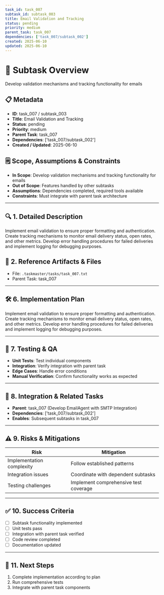```yaml
---
task_id: task_007
subtask_id: subtask_003
title: Email Validation and Tracking
status: pending
priority: medium
parent_task: task_007
dependencies: ['task_007/subtask_002']
created: 2025-06-10
updated: 2025-06-10
---
```


# 🎯 Subtask Overview
Develop validation mechanisms and tracking functionality for emails

## 📋 Metadata
- **ID**: task_007 / subtask_003
- **Title**: Email Validation and Tracking
- **Status**: pending
- **Priority**: medium
- **Parent Task**: task_007
- **Dependencies**: ['task_007/subtask_002']
- **Created / Updated**: 2025-06-10

## 🗒️ Scope, Assumptions & Constraints
- **In Scope**: Develop validation mechanisms and tracking functionality for emails
- **Out of Scope**: Features handled by other subtasks
- **Assumptions**: Dependencies completed, required tools available
- **Constraints**: Must integrate with parent task architecture

---

## 🔍 1. Detailed Description
Implement email validation to ensure proper formatting and authentication. Create tracking mechanisms to monitor email delivery status, open rates, and other metrics. Develop error handling procedures for failed deliveries and implement logging for debugging purposes.

## 📁 2. Reference Artifacts & Files
- File: `.taskmaster/tasks/task_007.txt`
- Parent Task: task_007

---

## 🛠️ 6. Implementation Plan
Implement email validation to ensure proper formatting and authentication. Create tracking mechanisms to monitor email delivery status, open rates, and other metrics. Develop error handling procedures for failed deliveries and implement logging for debugging purposes.

---

## 🧪 7. Testing & QA
- **Unit Tests**: Test individual components
- **Integration**: Verify integration with parent task
- **Edge Cases**: Handle error conditions
- **Manual Verification**: Confirm functionality works as expected

---

## 🔗 8. Integration & Related Tasks
- **Parent**: task_007 (Develop EmailAgent with SMTP Integration)
- **Dependencies**: ['task_007/subtask_002']
- **Enables**: Subsequent subtasks in task_007

---

## ⚠️ 9. Risks & Mitigations
| Risk | Mitigation |
|------|------------|
| Implementation complexity | Follow established patterns |
| Integration issues | Coordinate with dependent subtasks |
| Testing challenges | Implement comprehensive test coverage |

---

## ✅ 10. Success Criteria
- [ ] Subtask functionality implemented
- [ ] Unit tests pass
- [ ] Integration with parent task verified
- [ ] Code review completed
- [ ] Documentation updated

---

## 🚀 11. Next Steps
1. Complete implementation according to plan
2. Run comprehensive tests
3. Integrate with parent task components
